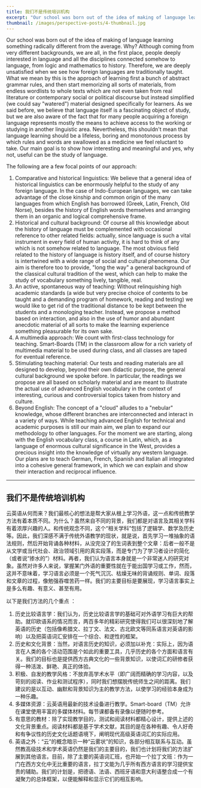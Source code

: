 ```yaml
---
title: 我们不是传统培训机构
excerpt: "Our school was born out of the idea of making of language learning something radically different from the average. Why? Although coming from very different backgrounds, we are all, in the first place, people deeply interested in language and all the disciplines connected somehow to language, from logic and mathematics to history."
thumbnail: /images/perspective-posts/4-thumbnail.jpg
---
```


Our school was born out of the idea of making of language learning something radically different from the average. Why? Although coming from very different backgrounds, we are all, in the first place, people deeply interested in language and all the disciplines connected somehow to language, from logic and mathematics to history.  Therefore, we are deeply unsatisfied when we see how foreign languages are traditionally taught. What we mean by this is the approach of learning first a bunch of abstract grammar rules, and then start memorizing all sorts of materials, from endless wordlists to whole texts which are not even taken from real literature or contemporary social or political discourse but instead simplified (we could say "watered") material designed specifically for learners. As we said before, we believe that language itself is a fascinating object of study, but we are also aware of the fact that for many people acquiring a foreign language represents mostly the means to achieve access to the working or studying in another linguistic area. Nevertheless, this shouldn't mean that language learning should be a lifeless, boring and monotonous process by which rules and words are swallowed as a medicine we feel reluctant to take. Our main goal is to show how interesting and meaningful and yes, why not, useful can be the study of language.
<!--more-->

The following are a few focal points of our approach:

1. Comparative and historical linguistics: We believe that a general idea of historical linguistics can be enormously helpful to the study of any foreign language. In the case of Indo-European languages, we can take advantage of the close kinship and common origin of the many languages from which English has borrowed (Greek, Latin, French, Old Norse), besides the history of English words themselves and arranging them in an organic and logical comprehensive frame.
2. Historical and cultural background: Of course all this knowledge about the history of language must be complemented with occasional reference to other related fields: actually, since language is such a vital instrument in every field of human activity, it is hard to think of any which is not somehow related to language. The most obvious field related to the history of language is history itself, and of course history is intertwined with a wide range of social and cultural phenomena. Our aim is therefore too to provide, "long the way" a general background of the classical cultural tradition of the west, which can help to make the study of vocabulary something lively, tangible, real.
3. An active, spontaneous way of teaching: Without relinquishing high academic standards (a wide but very precise choice of contents to be taught and a demanding program of homework, reading and testing) we would like to get rid of the traditional distance to be kept between the students and a monologing teacher. Instead, we propose a method based on interaction, and also in the use of humor and abundant anecdotic material of all sorts to make the learning experience something pleasurable for its own sake.
4. A multimedia approach: We count with first-class technology for teaching. Smart-Boards (TM) in the classroom allow for a rich variety of multimedia material to be used during class, and all classes are taped for eventual reference.
5. Stimulating teaching material: Our tests and reading materials are all designed to develop, beyond their own didactic purpose, the general cultural background we spoke before. In particular, the readings we propose are all based on scholarly material and are meant to illustrate the actual use of advanced English vocabulary in the context of interesting, curious and controversial topics taken from history and culture.
6. Beyond English: The concept of a "cloud" alludes to a "nebular" knowledge, whose different branches are interconnected and interact in a variety of ways. While teaching advanced English for technical and academic purposes is still our main aim, we plan to expand our methodology to other languages. For the moment we are starting, along with the English vocabulary class, a course in Latin, which, as a language of enormous cultural significance in the West, provides a precious insight into the knowledge of virtually any western language. Our plans are to teach German, French, Spanish and Italian all integrated into a cohesive general framework, in which we can explain and show their interaction and reciprocal influence.

---

## 我们不是传统培训机构

云英语从何而来？我们最核心的想法是帮大家从根上学习外语，这一点和传统教学方法有着本质不同。为什么？虽然来自不同的背景，我们都是对语言及其相关学科有着浓厚兴趣的人。和传统观念不同，这个“相关学科”包括了逻辑学、数学及历史等。因此，我们深感不满于传统外语教学的现状，就是说，首先学习一堆抽象的语法规则，然后开始背诵各种材料，从没完没了的生词表到整个文章：后者一般不是从文学或当代社会、政治领域引用的真实段落，而是专门为了学习者设计的简化（或者说“掺水的”）材料。再者，我们认为语言本身就是一个非常迷人的研究对象。虽然对许多人来说，掌握某门外语的重要性就在于能出国学习或工作，然而，这并不意味着，学习语言必须是一个死气沉沉、枯燥无味的背诵规则、单词、段落和文章的过程，像勉强吞噬苦药一样。我们的主要目标是要展现，学习语言事实上是多么有趣、有意义、甚至有用。

以下是我们方法的几个重点 ：

1. 历史比较语言学：我们认为，历史比较语言学的基础可对外语学习有巨大的帮助。就印欧语系的情况而言，两百多年的精彩研究使得我们可以很深刻地了解英语的历史（包括像希腊文、拉丁文、法文、古北欧文等同系语言对英语的影响）以及把英语词汇安排在一个综合、和逻性的框架。
2. 历史和文化背景：当然，对语言历史的知识，必须加以补充：实际上，因为语言在人类的各个活动范围是个如此的重要工具，几乎历史的各个方面和语言有关。我们的目标也是提供西方古典文化的一些背景知识，以使词汇的研修者获得一种活泼、鲜艳、真正的体验。
3. 积极、自发的教学风格：不放弃高学术水平（即广阔而精确的学习内容，以及苛刻的阅读、作业和测试程序），同时我们想摆脱传统师生之间的距离。我们建议的是以互动、幽默和背景知识为主的教学方法，以使学习的经验本身成为一种乐趣。
4. 多媒体资源：云英语用最新的技术设备进行教学。Smart-board（TM）允许在课堂使用丰富的多媒体材料。每节课都备有录像以便随时参考。
5. 有意思的教材：除了实现教学目的，测试和阅读材料都精心设计，提供上述的文化背景重点。阅读材料都是基于学术文献，其目的是在各种有趣、令人好奇和有争议性的历史文化话题语境下，阐明现代高级英语词汇的实际应用。
6. 英语之外：“云”的概念暗示一种“云雾状”的知识，各部分相互联系与互动。虽然教高级技术和学术英语仍然是我们的主要目的，我们也计划将我们的方法扩展到其他语言。目前，除了主要的英语词汇班，也开始一个拉丁文班：作为一门在西方文化中无比重要的语言，拉丁文能为几乎所有西方语言的学习提供宝贵的辅助。我们的计划是，把德语、法语、西班牙语和意大利语整合成一个有凝聚力的总体框架，以便能解释和显示它们的相互影响。